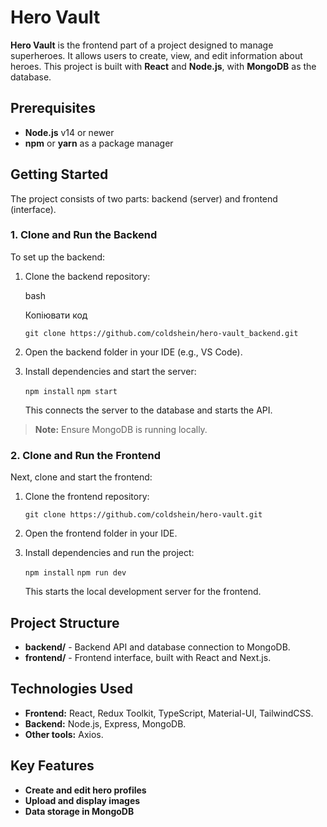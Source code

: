 
# Hero Vault

**Hero Vault** is the frontend part of a project designed to manage superheroes. It allows users to create, view, and edit information about heroes. This project is built with **React** and **Node.js**, with **MongoDB** as the database.

## Prerequisites

-   **Node.js** v14 or newer
-   **npm** or **yarn** as a package manager

## Getting Started

The project consists of two parts: backend (server) and frontend (interface).

### 1. Clone and Run the Backend

To set up the backend:

1.  Clone the backend repository:
    
    bash
    
    Копіювати код
    
    `git clone https://github.com/coldshein/hero-vault_backend.git` 
    
2.  Open the backend folder in your IDE (e.g., VS Code).
    
3.  Install dependencies and start the server:
    
    `npm install` `npm start` 
    
    This connects the server to the database and starts the API.
    

> **Note:** Ensure MongoDB is running locally.

### 2. Clone and Run the Frontend

Next, clone and start the frontend:

1.  Clone the frontend repository:
    
    `git clone https://github.com/coldshein/hero-vault.git` 
    
3.  Open the frontend folder in your IDE.
    
4.  Install dependencies and run the project:

    `npm install` `npm run dev` 
    
    This starts the local development server for the frontend.
    

## Project Structure

-   **backend/** - Backend API and database connection to MongoDB.
-   **frontend/** - Frontend interface, built with React and Next.js.

## Technologies Used

-   **Frontend:** React, Redux Toolkit, TypeScript, Material-UI, TailwindCSS.
-   **Backend:** Node.js, Express, MongoDB.
-   **Other tools:** Axios.

## Key Features

-   **Create and edit hero profiles**
-   **Upload and display images**
-   **Data storage in MongoDB**
